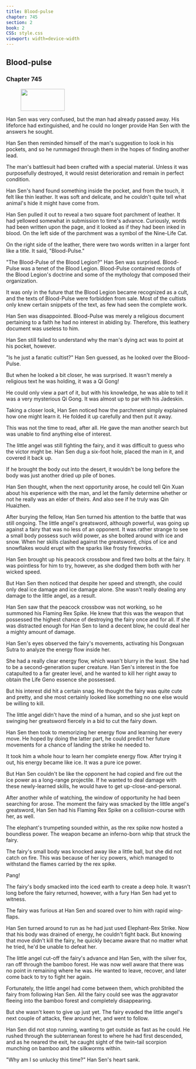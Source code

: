 ```yaml
---
title: Blood-pulse
chapter: 745
section: 2
book: 2
CSS: style.css
viewport: width=device-width
---
```


## Blood-pulse

### Chapter 745

<figure>
	<img src="../Images/gem.gif" alt="" id="gem" width="120" height="60" />
</figure>

Han Sen was very confused, but the man had already passed away. His lifeforce had extinguished, and he could no longer provide Han Sen with the answers he sought.

Han Sen then reminded himself of the man's suggestion to look in his pockets, and so he rummaged through them in the hopes of finding another lead.

The man's battlesuit had been crafted with a special material. Unless it was purposefully destroyed, it would resist deterioration and remain in perfect condition.

Han Sen's hand found something inside the pocket, and from the touch, it felt like thin leather. It was soft and delicate, and he couldn't quite tell what animal's hide it might have come from.

Han Sen pulled it out to reveal a two square foot parchment of leather. It had yellowed somewhat in submission to time's advance. Curiously, words had been written upon the page, and it looked as if they had been inked in blood. On the left side of the parchment was a symbol of the Nine-Life Cat.

On the right side of the leather, there were two words written in a larger font like a title. It said, "Blood-Pulse."

"The Blood-Pulse of the Blood Legion?" Han Sen was surprised. Blood-Pulse was a tenet of the Blood Legion. Blood-Pulse contained records of the Blood Legion's doctrine and some of the mythology that composed their organization.

It was only in the future that the Blood Legion became recognized as a cult, and the texts of Blood-Pulse were forbidden from sale. Most of the cultists only knew certain snippets of the text, as few had seen the complete work.

Han Sen was disappointed. Blood-Pulse was merely a religious document pertaining to a faith he had no interest in abiding by. Therefore, this leathery document was useless to him.

Han Sen still failed to understand why the man's dying act was to point at his pocket, however.

"Is he just a fanatic cultist?" Han Sen guessed, as he looked over the Blood-Pulse.

But when he looked a bit closer, he was surprised. It wasn't merely a religious text he was holding, it was a Qi Gong!

He could only view a part of it, but with his knowledge, he was able to tell it was a very mysterious Qi Gong. It was almost up to par with his Jadeskin.

Taking a closer look, Han Sen noticed how the parchment simply explained how one might learn it. He folded it up carefully and then put it away.

This was not the time to read, after all. He gave the man another search but was unable to find anything else of interest.

The little angel was still fighting the fairy, and it was difficult to guess who the victor might be. Han Sen dug a six-foot hole, placed the man in it, and covered it back up.

If he brought the body out into the desert, it wouldn't be long before the body was just another dried up pile of bones.

Han Sen thought, when the next opportunity arose, he could tell Qin Xuan about his experience with the man, and let the family determine whether or not he really was an elder of theirs. And also see if he truly was Qin Huaizhen.

After burying the fellow, Han Sen turned his attention to the battle that was still ongoing. The little angel's greatsword, although powerful, was going up against a fairy that was no less of an opponent. It was rather strange to see a small body possess such wild power, as she bolted around with ice and snow. When her skills clashed against the greatsword, chips of ice and snowflakes would erupt with the sparks like frosty fireworks.

Han Sen brought up his peacock crossbow and fired two bolts at the fairy. It was pointless for him to try, however, as she dodged them both with her wicked speed.

But Han Sen then noticed that despite her speed and strength, she could only deal ice damage and ice damage alone. She wasn't really dealing any damage to the little angel, as a result.

Han Sen saw that the peacock crossbow was not working, so he summoned his Flaming Rex Spike. He knew that this was the weapon that possessed the highest chance of destroying the fairy once and for all. If she was distracted enough for Han Sen to land a decent blow, he could deal her a mighty amount of damage.

Han Sen's eyes observed the fairy's movements, activating his Dongxuan Sutra to analyze the energy flow inside her.

She had a really clear energy flow, which wasn't blurry in the least. She had to be a second-generation super creature. Han Sen's interest in the foe catapulted to a far greater level, and he wanted to kill her right away to obtain the Life Geno essence she possessed.

But his interest did hit a certain snag. He thought the fairy was quite cute and pretty, and she most certainly looked like something no one else would be willing to kill.

The little angel didn't have the mind of a human, and so she just kept on swinging her greatsword fiercely in a bid to cut the fairy down.

Han Sen then took to memorizing her energy flow and learning her every move. He hoped by doing the latter part, he could predict her future movements for a chance of landing the strike he needed to.

It took him a whole hour to learn her complete energy flow. After trying it out, his energy became like ice. It was a pure ice power.

But Han Sen couldn't be like the opponent he had copied and fire out the ice power as a long-range projectile. If he wanted to deal damage with these newly-learned skills, he would have to get up-close-and-personal.

After another while of watching, the window of opportunity he had been searching for arose. The moment the fairy was smacked by the little angel's greatsword, Han Sen had his Flaming Rex Spike on a collision-course with her, as well.

The elephant's trumpeting sounded within, as the rex spike now hosted a boundless power. The weapon became an inferno-born whip that struck the fairy.

The fairy's small body was knocked away like a little ball, but she did not catch on fire. This was because of her icy powers, which managed to withstand the flames carried by the rex spike.

Pang!

The fairy's body smacked into the iced earth to create a deep hole. It wasn't long before the fairy returned, however, with a fury Han Sen had yet to witness.

The fairy was furious at Han Sen and soared over to him with rapid wing-flaps.

Han Sen turned around to run as he had just used Elephant-Rex Strike. Now that his body was drained of energy, he couldn't fight back. But knowing that move didn't kill the fairy, he quickly became aware that no matter what he tried, he'd be unable to defeat her.

The little angel cut-off the fairy's advance and Han Sen, with the silver fox, ran off through the bamboo forest. He was now well aware that there was no point in remaining where he was. He wanted to leave, recover, and later come back to try to fight her again.

Fortunately, the little angel had come between them, which prohibited the fairy from following Han Sen. All the fairy could see was the aggravator fleeing into the bamboo forest and completely disappearing.

But she wasn't keen to give up just yet. The fairy evaded the little angel's next couple of attacks, flew around her, and went to follow.

Han Sen did not stop running, wanting to get outside as fast as he could. He rushed through the subterranean forest to where he had first descended, and as he neared the exit, he caught sight of the twin-tail scorpion munching on bamboo and the silkworms within.

"Why am I so unlucky this time?" Han Sen's heart sank.